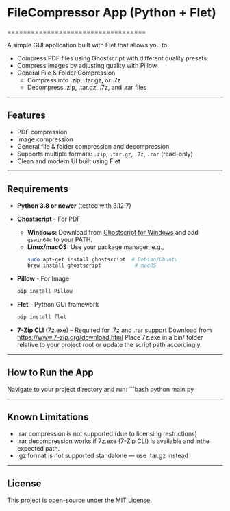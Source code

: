 # FileCompressor App (Python + Flet)
===================================

A simple GUI application built with Flet that allows you to:
- Compress PDF files using Ghostscript with different quality presets.
- Compress images by adjusting quality with Pillow.
- General File & Folder Compression
    - Compress into .zip, .tar.gz, or .7z
    - Decompress .zip, .tar.gz, .7z, and .rar files

---

## Features

- PDF compression
- Image compression
- General file & folder compression and decompression
- Supports multiple formats: `.zip`, `.tar.gz`, `.7z`, `.rar` (read-only)
- Clean and modern UI built using Flet

---------------------
Requirements
---------------------

- **Python 3.8 or newer** (tested with 3.12.7)

- **[Ghostscript](https://ghostscript.com/)** - For PDF
  - **Windows:** Download from [Ghostscript for Windows](https://ghostscript.com/releases/gsdnld.html) and add `gswin64c` to your PATH.
  - **Linux/macOS:** Use your package manager, e.g.,  
    ```bash
    sudo apt-get install ghostscript  # Debian/Ubuntu
    brew install ghostscript           # macOS
    ```

- **Pillow** - For Image
  ```bash
  pip install Pillow


- **Flet** - Python GUI framework
  ```bash
  pip install flet

- **7-Zip CLI** (7z.exe) – Required for .7z and .rar support
  Download from https://www.7-zip.org/download.html
  Place 7z.exe in a bin/ folder relative to your project root or update the script path accordingly.

---------------------
How to Run the App
---------------------
Navigate to your project directory and run:
    ```bash
    python main.py

---------------------
Known Limitations
---------------------
- .rar compression is not supported (due to licensing restrictions)
- .rar decompression works if 7z.exe (7-Zip CLI) is available and inthe expected path.
- .gz format is not supported standalone — use .tar.gz instead

---------------------
License
---------------------
This project is open-source under the MIT License.
